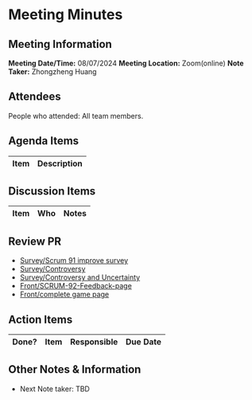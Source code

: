 # Meeting Minutes
## Meeting Information
**Meeting Date/Time:** 08/07/2024
**Meeting Location:** Zoom(online)
**Note Taker:**  Zhongzheng Huang

## Attendees
People who attended: All team members.

## Agenda Items

Item | Description
---- | ----


## Discussion Items
Item | Who | Notes 
---- | ---- | ---- 

## Review PR
 - [Survey/Scrum 91 improve survey](https://github.com/24-S1-2-C-Moral-Decisions/moral-survey/pull/22)
 - [Survey/Controversy](https://github.com/24-S1-2-C-Moral-Decisions/moral-survey/pull/23)
 - [Survey/Controversy and Uncertainty](https://github.com/24-S1-2-C-Moral-Decisions/moral-survey/pull/24)
 - [Front/SCRUM-92-Feedback-page](https://github.com/24-S1-2-C-Moral-Decisions/moral-front-end/pull/15)
 - [Front/complete game page](https://github.com/24-S1-2-C-Moral-Decisions/moral-front-end/pull/10)


## Action Items
| Done? | Item                                                  | Responsible                 | Due Date   |
| ----- | ----------------------------------------------------- | --------------------------- | ---------- |


## Other Notes & Information
- Next Note taker: TBD
